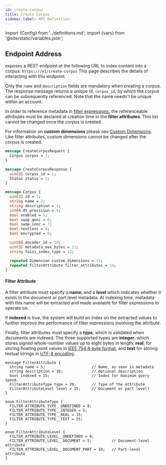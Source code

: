 ```yaml
---
id: create-corpus
title: Create Corpus
sidebar_label: API Definition
---
```


import {Config} from '../definitions.md';
import {vars} from '@site/static/variables.json';

## Endpoint Address

<Config v="names.product"/> exposes a REST endpoint at the following URL
to index content into a corpus:
<code>https://<Config v="domains.rest.admin"/>/v1/create-corpus</code>
This page describes the details of interacting with this endpoint.

Only the `name` and `description` fields are mandatory when creating a corpus.
The response message returns a unique id, `corpus_id`, by which the corpus can
be subsequently referenced. Note that the name needn't be unique within an
account.

In order to reference metadata in [filter expressions](/docs/search-apis/sql/filter-overview), the
referenceable attributes must be declared at creation time in the **filter
attributes**. This list cannot be changed once the corpus is created.

For information on **custom dimensions** please see
[Custom Dimensions](/docs/custom-dimensions). Like filter attributes, custom
dimensions cannot be changed after the corpus is created.

```protobuf
message CreateCorpusRequest {
  Corpus corpus = 1;
}

message CreateCorpusResponse {
  uint32 corpus_id = 1;
  Status status = 2;
}

message Corpus {
  uint32 id = 1;
  string name = 2;
  string description = 3;
  int64 dt_provision = 4;
  bool enabled = 5;
  bool swap_qenc = 6;
  bool swap_ienc = 7;
  bool textless = 8;
  bool encrypted = 9;

  uint64 encoder_id = 10;
  uint32 metadata_max_bytes = 11;
  string faiss_index_type = 12;

  repeated Dimension custom_dimensions = 13;
  repeated FilterAttribute filter_attributes = 14;
}
```

#### Filter Attribute

A filter attribute must specify a **name**, and a **level** which indicates
whether it exists in the document or part level metadata. At indexing time,
metadata with this name will be extracted and made available for filter
expressions to operate on.

If **indexed** is true, the system will build an index on the extracted values
to further improve the performance of filter expressions involving the
attribute. 

Finally, filter attributes must specify a **type**, which is validated when
documents are indexed. The three supported types are **integer**, which stores
signed whole-number values up to eight bytes in length; **real**, for storing
floating point values in [IEEE 754 8-byte format][1]; and **text** for storing 
textual strings in [UTF-8 encoding][2].

[1]: https://en.wikipedia.org/wiki/Double-precision_floating-point_format
[2]: https://en.wikipedia.org/wiki/UTF-8


```
message FilterAttribute {
  string name = 5;                     // Name, as seen in metadata
  string description = 10;             // Optional description
  bool indexed = 15;                   // Index for maximum query speed.
  FilterAttributeType type = 20;       // Type of the attribute
  FilterAttributeLevel level = 25;     // Document or part level?
}

enum FilterAttributeType {
  FILTER_ATTRIBUTE_TYPE__UNDEFINED = 0;
  FILTER_ATTRIBUTE_TYPE__INTEGER = 5;
  FILTER_ATTRIBUTE_TYPE__REAL = 15;
  FILTER_ATTRIBUTE_TYPE__TEXT = 25;
}

enum FilterAttributeLevel {
  FILTER_ATTRIBUTE_LEVEL__UNDEFINED = 0;
  FILTER_ATTRIBUTE_LEVEL__DOCUMENT = 5;         // Document-level attribute
  FILTER_ATTRIBUTE_LEVEL__DOCUMENT_PART = 10;   // Part-level attribute
}
```
